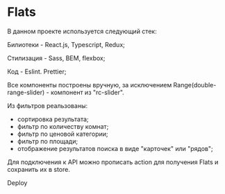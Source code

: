# Flats

В данном проекте используется следующий стек:

Билиотеки - React.js, Typescript, Redux;

Стилизация - Sass, BEM, flexbox;

Код - Eslint. Prettier;

Все компоненты построены вручную, за исключением Range(double-range-slider) - компонент из "rc-slider".

Из фильтров реальзованы:

- сортировка результата;
- фильтр по количеству комнат;
- фильтр по ценовой категории;
- фильтр по площади;
- отображение результатов поиска в виде "карточек" или "рядов";

Для подключения к API можно прописать action для получения Flats и сохранить их в store.

Deploy 
